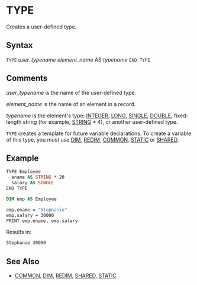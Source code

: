 # TYPE

Creates a user-defined type.

## Syntax

`TYPE` *user_typename*
  *element_name* AS *typename*
`END TYPE`

## Comments

*user_typename* is the name of the user-defined type.

*element_name* is the name of an element in a record.

*typename* is the element's type: [INTEGER](INTEGER), [LONG](LONG), [SINGLE](SINGLE), [DOUBLE](DOUBLE), fixed-length string (for example, [STRING](STRING) * 4), or another user-defined type.

`TYPE` creates a template for future variable declarations. To create a variable of this type, you must use [DIM](DIM), [REDIM](REDIM), [COMMON](COMMON), [STATIC](STATIC) or [SHARED](SHARED).

## Example

```vb
TYPE Employee
  ename AS STRING * 20
  salary AS SINGLE
END TYPE

DIM emp AS Employee

emp.ename = "Stephanie"
emp.salary = 30000
PRINT emp.ename, emp.salary
```

Results in:

```txt
Stephanie 30000
```

## See Also

- [COMMON](COMMON), [DIM](DIM), [REDIM](REDIM), [SHARED](SHARED), [STATIC](STATIC)
